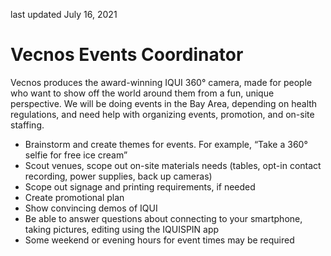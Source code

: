 last updated July 16, 2021

# Vecnos Events Coordinator

Vecnos produces the award-winning IQUI 360° camera, made for people who want to show off the world around them from a fun, unique perspective. We will be doing events in the Bay Area, depending on health regulations, and need help with organizing events, promotion, and on-site staffing.

* Brainstorm and create themes for events. For example, “Take a 360° selfie for free ice cream”
* Scout venues, scope out on-site materials needs (tables, opt-in contact recording, power supplies, back up cameras)
* Scope out signage and printing requirements, if needed
* Create promotional plan
* Show convincing demos of IQUI
* Be able to answer questions about connecting to your smartphone, taking pictures, editing using the IQUISPIN app
* Some weekend or evening hours for event times may be required
